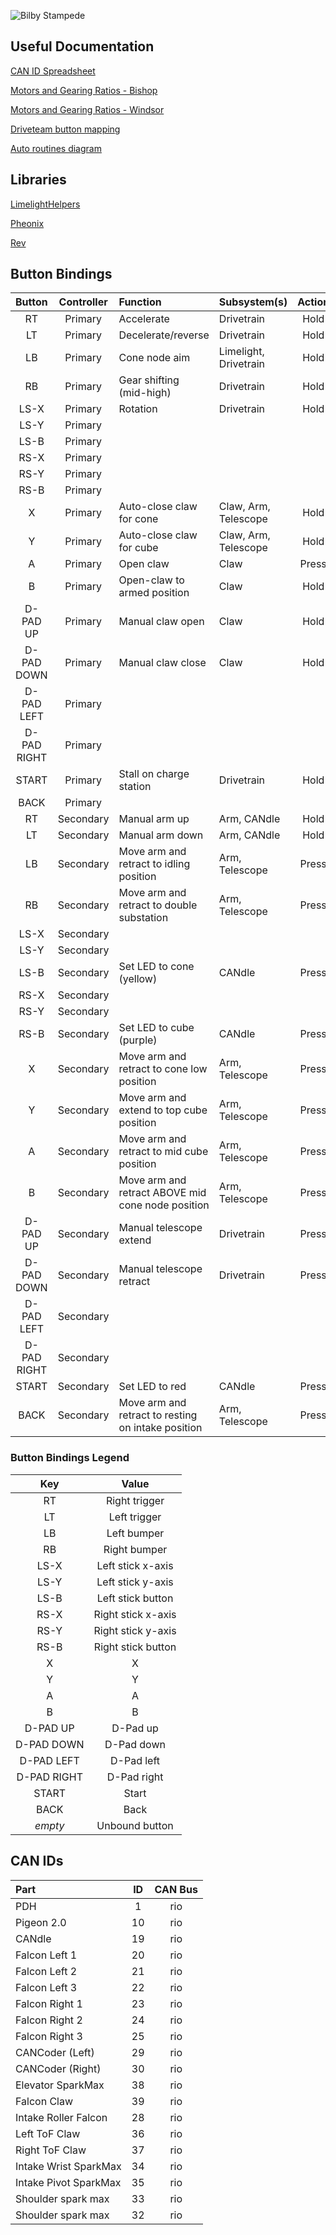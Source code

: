 ![Bilby Stampede](https://cdn.discordapp.com/attachments/794885191898365975/1081016440905277460/bishopLogo_3.png)

## Useful Documentation
[CAN ID Spreadsheet](https://docs.google.com/spreadsheets/d/1NtnqaaMVDYO0TyJ946Wxg0dBtV19xBe5mVzWcAWxIAw/edit#gid=1456793576)

[Motors and Gearing Ratios - Bishop](https://docs.google.com/spreadsheets/d/1mly-FWH9S1RMrAUBcaXnyuavnCqU-cXk0Q0pLDEhZ-Y/edit#gid=1544976692)

[Motors and Gearing Ratios - Windsor](https://docs.google.com/spreadsheets/d/1FxBIIsZFDOvoKsso25b7TmFgGUk4gB1KhH03Lld9y3U/edit#gid=1544976692)

[Driveteam button mapping](https://docs.google.com/document/d/1LmwfAIl3pLnZguX8B4lljc1ZuzqiQKjrft7fehE6e5s/edit)

[Auto routines diagram](./doc/Auto%20Routines%20Diagram.pdf)

## Libraries 
[LimelightHelpers](https://github.com/LimelightVision/limelightlib-wpijava)

[Pheonix](https://store.ctr-electronics.com/software/)

[Rev](https://docs.revrobotics.com/sparkmax/software-resources/spark-max-api-information)

## Button Bindings

| Button      | Controller | Function                                           | Subsystem(s)          | Action |
| :---------: | :--------: | :------------------------------------------------- | :-------------------- | :----: |
| RT          | Primary    | Accelerate                                         | Drivetrain            | Hold   |
| LT          | Primary    | Decelerate/reverse                                 | Drivetrain            | Hold   |
| LB          | Primary    | Cone node aim                                      | Limelight, Drivetrain | Hold   |
| RB          | Primary    | Gear shifting (mid-high)                           | Drivetrain            | Hold   |
| LS-X        | Primary    | Rotation                                           | Drivetrain            | Hold   |
| LS-Y        | Primary    |                                                    |                       |        |
| LS-B        | Primary    |                                                    |                       |        |
| RS-X        | Primary    |                                                    |                       |        |
| RS-Y        | Primary    |                                                    |                       |        |
| RS-B        | Primary    |                                                    |                       |        |
| X           | Primary    | Auto-close claw for cone                           | Claw, Arm, Telescope  | Hold   |
| Y           | Primary    | Auto-close claw for cube                           | Claw, Arm, Telescope  | Hold   |
| A           | Primary    | Open claw                                          | Claw                  | Press  |
| B           | Primary    | Open-claw to armed position                        | Claw                  | Hold   |
| D-PAD UP    | Primary    | Manual claw open                                   | Claw                  | Hold   |
| D-PAD DOWN  | Primary    | Manual claw close                                  | Claw                  | Hold   |
| D-PAD LEFT  | Primary    |                                                    |                       |        |
| D-PAD RIGHT | Primary    |                                                    |                       |        |
| START       | Primary    | Stall on charge station                            | Drivetrain            | Hold   |
| BACK        | Primary    |                                                    |                       |        |
| RT          | Secondary  | Manual arm up                                      | Arm, CANdle           | Hold   |
| LT          | Secondary  | Manual arm down                                    | Arm, CANdle           | Hold   |
| LB          | Secondary  | Move arm and retract to idling position            | Arm, Telescope        | Press  |
| RB          | Secondary  | Move arm and retract to double substation          | Arm, Telescope        | Press  |
| LS-X        | Secondary  |                                                    |                       |        |
| LS-Y        | Secondary  |                                                    |                       |        |
| LS-B        | Secondary  | Set LED to cone (yellow)                           | CANdle                | Press  |
| RS-X        | Secondary  |                                                    |                       |        |
| RS-Y        | Secondary  |                                                    |                       |        |
| RS-B        | Secondary  | Set LED to cube (purple)                           | CANdle                | Press  |
| X           | Secondary  | Move arm and retract to cone low position          | Arm, Telescope        | Press  |
| Y           | Secondary  | Move arm and extend to top cube position           | Arm, Telescope        | Press  |
| A           | Secondary  | Move arm and retract to mid cube position          | Arm, Telescope        | Press  |
| B           | Secondary  | Move arm and retract ABOVE mid cone node position  | Arm, Telescope        | Press  |
| D-PAD UP    | Secondary  | Manual telescope extend                            | Drivetrain            | Press  |
| D-PAD DOWN  | Secondary  | Manual telescope retract                           | Drivetrain            | Press  |
| D-PAD LEFT  | Secondary  |                                                    |                       |        |
| D-PAD RIGHT | Secondary  |                                                    |                       |        |
| START       | Secondary  | Set LED to red                                     | CANdle                | Press  |
| BACK        | Secondary  | Move arm and retract to resting on intake position | Arm, Telescope        | Press  |

### Button Bindings Legend

| Key         | Value              |
| :---------: | :----------------: |
| RT          | Right trigger      |
| LT          | Left trigger       |
| LB          | Left bumper        |
| RB          | Right bumper       |
| LS-X        | Left stick x-axis  |
| LS-Y        | Left stick y-axis  |
| LS-B        | Left stick button  |
| RS-X        | Right stick x-axis |
| RS-Y        | Right stick y-axis |
| RS-B        | Right stick button |
| X           | X                  |
| Y           | Y                  |
| A           | A                  |
| B           | B                  |
| D-PAD UP    | D-Pad up           |
| D-PAD DOWN  | D-Pad down         |
| D-PAD LEFT  | D-Pad left         |
| D-PAD RIGHT | D-Pad right        |
| START       | Start              |
| BACK        | Back               |
| *empty*     | Unbound button     |


## CAN IDs

| Part                      | ID  | CAN Bus         |
| :------------------------ | :-: | :-------------: |
| PDH                       | 1   | rio             |
| Pigeon 2.0                | 10  | rio             |
| CANdle                    | 19  | rio             |
| Falcon Left 1             | 20  | rio             |
| Falcon Left 2             | 21  | rio             |
| Falcon Left 3             | 22  | rio             |
| Falcon Right 1            | 23  | rio             |
| Falcon Right 2            | 24  | rio             |
| Falcon Right 3            | 25  | rio             |
| CANCoder (Left)           | 29  | rio             |
| CANCoder (Right)          | 30  | rio             |
| Elevator SparkMax         | 38  | rio             |
| Falcon Claw               | 39  | rio             |
| Intake Roller Falcon      | 28  | rio             |
| Left ToF Claw             | 36  | rio             |
| Right ToF Claw            | 37  | rio             |
| Intake Wrist SparkMax     | 34  | rio             |
| Intake Pivot SparkMax     | 35  | rio             |
| Shoulder spark max        | 33  | rio             |
| Shoulder spark max        | 32  | rio             |
